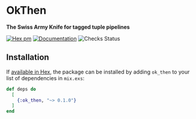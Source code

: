 # OkThen

**The Swiss Army Knife for tagged tuple pipelines**

[![Hex pm](https://img.shields.io/hexpm/v/ok_then)](https://hex.pm/packages/ok_then)
[![Documentation](https://img.shields.io/badge/docs-hexdocs-blue)](https://hexdocs.pm/ok_then)
![Checks Status](https://img.shields.io/github/checks-status/flexibility-org/ok_then/main)

## Installation

If [available in Hex](https://hex.pm/docs/publish), the package can be installed
by adding `ok_then` to your list of dependencies in `mix.exs`:

```elixir
def deps do
  [
    {:ok_then, "~> 0.1.0"}
  ]
end
```
